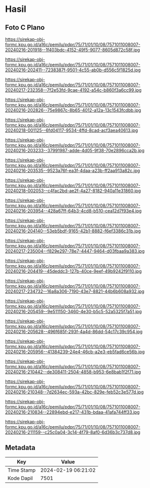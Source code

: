 # Hasil

## Foto C Plano

https://sirekap-obj-formc.kpu.go.id/a16c/pemilu/pdpr/75/71/01/10/08/7571011008007-20240216-201918--1f403bdc-4152-49f5-9077-8605d872c58f.jpg

https://sirekap-obj-formc.kpu.go.id/a16c/pemilu/pdpr/75/71/01/10/08/7571011008007-20240216-202411--7238387f-9501-4c55-ab0b-d556c5f1825d.jpg

https://sirekap-obj-formc.kpu.go.id/a16c/pemilu/pdpr/75/71/01/10/08/7571011008007-20240217-232358--7f2e53fd-9cae-4192-a54c-b860f3a6cc99.jpg

https://sirekap-obj-formc.kpu.go.id/a16c/pemilu/pdpr/75/71/01/10/08/7571011008007-20240216-202826--75e9867c-8b65-4012-a12a-13c1543fcdbb.jpg

https://sirekap-obj-formc.kpu.go.id/a16c/pemilu/pdpr/75/71/01/10/08/7571011008007-20240218-001125--6fd04117-9534-4ffd-8cad-acf3aea40613.jpg

https://sirekap-obj-formc.kpu.go.id/a16c/pemilu/pdpr/75/71/01/10/08/7571011008007-20240216-203233--37991987-adde-4d05-9f38-70e2896cca2b.jpg

https://sirekap-obj-formc.kpu.go.id/a16c/pemilu/pdpr/75/71/01/10/08/7571011008007-20240216-203535--9523a76f-ea3f-4daa-a23b-ff2aa913a82c.jpg

https://sirekap-obj-formc.kpu.go.id/a16c/pemilu/pdpr/75/71/01/10/08/7571011008007-20240218-002053--c4fac2bd-ae2f-4a27-8182-940a11e31860.jpg

https://sirekap-obj-formc.kpu.go.id/a16c/pemilu/pdpr/75/71/01/10/08/7571011008007-20240216-203954--428a67ff-64b3-4cd8-b510-cea12d7f93e4.jpg

https://sirekap-obj-formc.kpu.go.id/a16c/pemilu/pdpr/75/71/01/10/08/7571011008007-20240216-204140--53eb5bdf-9165-42b1-8882-f6ef3386c31b.jpg

https://sirekap-obj-formc.kpu.go.id/a16c/pemilu/pdpr/75/71/01/10/08/7571011008007-20240217-235004--f829e297-78e7-4447-9464-d03fbaa9a383.jpg

https://sirekap-obj-formc.kpu.go.id/a16c/pemilu/pdpr/75/71/01/10/08/7571011008007-20240216-204419--45deddc3-127b-40ce-9eef-49b9242f9110.jpg

https://sirekap-obj-formc.kpu.go.id/a16c/pemilu/pdpr/75/71/01/10/08/7571011008007-20240217-234732--16a8a306-7190-43e7-8821-44b6b608a932.jpg

https://sirekap-obj-formc.kpu.go.id/a16c/pemilu/pdpr/75/71/01/10/08/7571011008007-20240216-205459--9e511150-3460-4e30-b5c5-52a5325f7a51.jpg

https://sirekap-obj-formc.kpu.go.id/a16c/pemilu/pdpr/75/71/01/10/08/7571011008007-20240216-205628--496f685f-293f-4a4d-86dd-54c17c39c954.jpg

https://sirekap-obj-formc.kpu.go.id/a16c/pemilu/pdpr/75/71/01/10/08/7571011008007-20240216-205956--41384239-24e4-46cb-a2e3-eb5fad6ce56b.jpg

https://sirekap-obj-formc.kpu.go.id/a16c/pemilu/pdpr/75/71/01/10/08/7571011008007-20240216-210442--de308411-2504-4858-b953-6e8bab1f2f71.jpg

https://sirekap-obj-formc.kpu.go.id/a16c/pemilu/pdpr/75/71/01/10/08/7571011008007-20240216-210348--7d2634ec-593a-42bc-829e-feb52c3e577d.jpg

https://sirekap-obj-formc.kpu.go.id/a16c/pemilu/pdpr/75/71/01/10/08/7571011008007-20240216-210834--22894ebd-e217-431b-bdaa-41afa744ff33.jpg

https://sirekap-obj-formc.kpu.go.id/a16c/pemilu/pdpr/75/71/01/10/08/7571011008007-20240216-211159--c25c0a04-3c14-4f79-8af0-6d36b3c737d8.jpg


## Metadata

| Key        | Value               |
| ---------- | ------------------- |
| Time Stamp | 2024-02-19 06:21:02 |
| Kode Dapil | 7501                |



